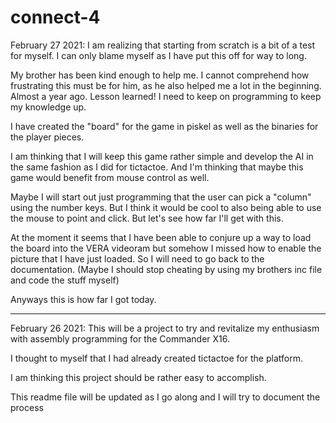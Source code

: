 # connect-4

February 27 2021:
I am realizing that starting from scratch is a bit of a test for myself. I can only blame myself as I have put this off for way to long.

My brother has been kind enough to help me. I cannot comprehend how frustrating this must be for him, as he also helped me a lot in the beginning. Almost a year ago. Lesson learned! I need to keep on programming to keep my knowledge up.

I have created the "board" for the game in piskel as well as the binaries for the player pieces.

I am thinking that I will keep this game rather simple and develop the AI in the same fashion as I did for tictactoe. And I'm thinking that maybe this game would benefit from mouse control as well.

Maybe I will start out just programming that the user can pick a "column" using the number keys. But I think it would be cool to also being able to use the mouse to point and click. But let's see how far I'll get with this.

At the moment it seems that I have been able to conjure up a way to load the board into the VERA videoram but somehow I missed how to enable the picture that I have just loaded. So I will need to go back to the documentation. (Maybe I should stop cheating by using my brothers inc file and code the stuff myself)

Anyways this is how far I got today.

____________________________________________________________________________________________________

February 26 2021:
This will be a project to try and revitalize my enthusiasm with assembly programming for the Commander X16.

I thought to myself that I had already created tictactoe for the platform.

I am thinking this project should be rather easy to accomplish.

This readme file will be updated as I go along and I will try to document the process
